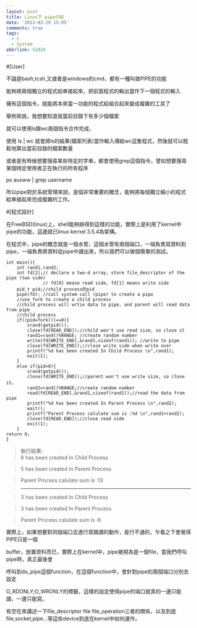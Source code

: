 ```yaml
---
layout: post
title: Linux下 pipe介紹
date: '2013-03-29 15:05'
comments: true
tags:
  - C
  - System
abbrlink: 52028
---
```


#[User]

不論是bash,tcsh,又或者是windows的cmd，都有一種叫做PIPE的功能

能夠將兩個獨立的程式給串接起來，把前面程式的輸出當作下一個程式的輸入

擁有這個指令，就能將本來當一功能的程式給組合起來變成複雜的工具了

<!--more-->


舉例來說，我想要知道我當前目錄下有多少個檔案

就可以使用ls跟wc兩個指令合作完成，

使用 ls | wc  就會將ls的結果(檔案列表)當作輸入傳給wc這隻程式，然後就可以輕鬆地算出當前目錄的檔案數量

或者是有時候想要搜尋某些特定的字串，都會使用grep這個指令，譬如想要搜尋某個特定使用者正在執行的所有程序

ps auxww | grep username

所以pipe對於系統管理來說，是個非常重要的概念，能夠將每個獨立細小的程式給串接起來完成複雜的工作。

#[程式設計]

在FreeBSD(linux)上，shell能夠辦得到這樣的功能，實際上是利用了kernel中pipe的功能，這邊就已linux kernel 3.5.4為架構。

在程式中，pipe的概念就是一個水管，這個水管有兩個端口，一端負責寫資料到pipe，一端負責將資料從pipe中讀出來，所以我們可以做個簡單的測試。

	int main(){
		int rand1,rand2;
		int fd[2];// declare a two-d array, store file_descriptor of the pipe (two side)
				  // fd[0] mease read side, fd[1] means write side
		pid_t pid;//child process的pid
		pipe(fd); //call system call (pipe) to create a pipe
		//use fork to create a child process
		//child process will wrtie data to pipe, and parent will read data from pipe
		//child process
		if((pid=fork())==0){
			srand(getpid());
			close(fd[READ_END]);//child won't use read size, so close it
			rand1=rand()%RANGE; //create random number
			write(fd[WRITE_END],&rand1,sizeof(rand1)); //write to pipe
			close(fd[WRITE_END]);//close write side when write over
			printf("%d has been created In Child Process \n",rand1);
			exit(1);
		}
		else if(pid>0){
			srand(getpid());
			close(fd[WRITE_END]);//parent won't use write size, so close it。
			rand2=rand()%RANGE;//create random number
			read(fd[READ_END],&rand1,sizeof(rand1));//read the data from pipe
			printf("%d has been created In Parent Process \n",rand2);
			wait();
			printf("Parent Process calulate sum is :%d \n",rand1+rand2);
			close(fd[READ_END]);//close read side
			exit(1);
		}
	return 0;
	}


>執行結果:  
>8 has been created In Child Process

>5 has been created In Parent Process

>Parent Process calulate sum is :13

>----------------------------------------

>3 has been created In Child Process

>3 has been created In Parent Process

>Parent Process calulate sum is :6

 

實際上，如果想要對同個端口去進行寫跟讀的動作，是行不通的，乍看之下會覺得PIPE只是一個

buffer，放置資料而已，實際上在kernel中，pipe被視為是一個file，當我們呼叫pipe時，真正最後會

呼叫到do_pipe這個function，在這個function中，會針對pipe的兩個端口分別去設定

O_RDONLY;O_WRONLY的標籤，這樣的設定使得pipe的端口就真的一邊只能讀，一邊只能寫。

有空在來講述一下file_descriptor file file_operation三者的關係，以及到底 file,socket,pipe...等這些device到底在kernel中如何運作。
 
